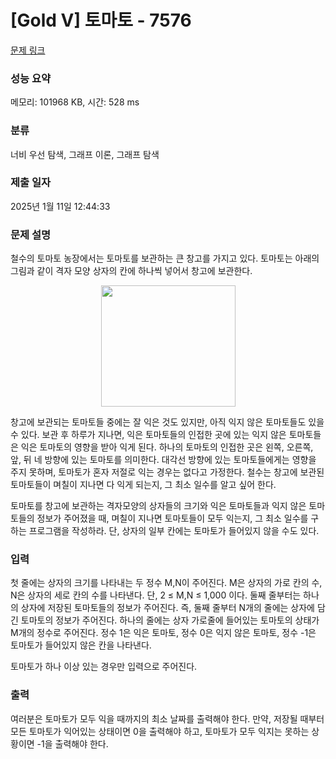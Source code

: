 # [Gold V] 토마토 - 7576 

[문제 링크](https://www.acmicpc.net/problem/7576) 

### 성능 요약

메모리: 101968 KB, 시간: 528 ms

### 분류

너비 우선 탐색, 그래프 이론, 그래프 탐색

### 제출 일자

2025년 1월 11일 12:44:33

### 문제 설명

<p>철수의 토마토 농장에서는 토마토를 보관하는 큰 창고를 가지고 있다. 토마토는 아래의 그림과 같이 격자 모양 상자의 칸에 하나씩 넣어서 창고에 보관한다. </p>

<p style="text-align: center;"><img alt="" src="https://u.acmicpc.net/de29c64f-dee7-4fe0-afa9-afd6fc4aad3a/Screen%20Shot%202021-06-22%20at%202.41.22%20PM.png" style="width: 215px; height: 194px;"></p>

<p>창고에 보관되는 토마토들 중에는 잘 익은 것도 있지만, 아직 익지 않은 토마토들도 있을 수 있다. 보관 후 하루가 지나면, 익은 토마토들의 인접한 곳에 있는 익지 않은 토마토들은 익은 토마토의 영향을 받아 익게 된다. 하나의 토마토의 인접한 곳은 왼쪽, 오른쪽, 앞, 뒤 네 방향에 있는 토마토를 의미한다. 대각선 방향에 있는 토마토들에게는 영향을 주지 못하며, 토마토가 혼자 저절로 익는 경우는 없다고 가정한다. 철수는 창고에 보관된 토마토들이 며칠이 지나면 다 익게 되는지, 그 최소 일수를 알고 싶어 한다.</p>

<p>토마토를 창고에 보관하는 격자모양의 상자들의 크기와 익은 토마토들과 익지 않은 토마토들의 정보가 주어졌을 때, 며칠이 지나면 토마토들이 모두 익는지, 그 최소 일수를 구하는 프로그램을 작성하라. 단, 상자의 일부 칸에는 토마토가 들어있지 않을 수도 있다.</p>

### 입력 

 <p>첫 줄에는 상자의 크기를 나타내는 두 정수 M,N이 주어진다. M은 상자의 가로 칸의 수, N은 상자의 세로 칸의 수를 나타낸다. 단, 2 ≤ M,N ≤ 1,000 이다. 둘째 줄부터는 하나의 상자에 저장된 토마토들의 정보가 주어진다. 즉, 둘째 줄부터 N개의 줄에는 상자에 담긴 토마토의 정보가 주어진다. 하나의 줄에는 상자 가로줄에 들어있는 토마토의 상태가 M개의 정수로 주어진다. 정수 1은 익은 토마토, 정수 0은 익지 않은 토마토, 정수 -1은 토마토가 들어있지 않은 칸을 나타낸다.</p>

<p>토마토가 하나 이상 있는 경우만 입력으로 주어진다.</p>

### 출력 

 <p>여러분은 토마토가 모두 익을 때까지의 최소 날짜를 출력해야 한다. 만약, 저장될 때부터 모든 토마토가 익어있는 상태이면 0을 출력해야 하고, 토마토가 모두 익지는 못하는 상황이면 -1을 출력해야 한다.</p>

